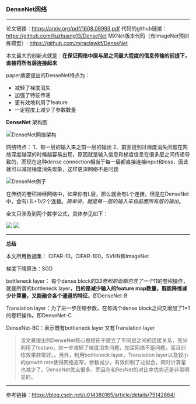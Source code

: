 ### DenseNet网络



---
论文链接：https://arxiv.org/pdf/1608.06993.pdf
代码的github链接：https://github.com/liuzhuang13/DenseNet
MXNet版本代码（有ImageNet预训练模型）: https://github.com/miraclewkf/DenseNet


本文最大的创新点就是：**在保证网络中层与层之间最大程度的信息传输的前提下，直接将所有层连接起来**

paper摘要提出的DenseNet特点为：
- 减轻了梯度消失
- 加强了特征传递
- 更有效地利用了feature
- 一定程度上减少了参数数量

**DenseNet** 架构图

![DenseNet网络架构](img/DenseNet.png)

网络特点：
1、每一层的输入来之前一层的输出
2、前面提到过梯度消失问题在网络深度越深的时候越容易出现，原因就是输入信息和梯度信息在很多层之间传递导致的，而现在这种dense connection相当于每一层都直接连接input和loss，因此就可以减轻梯度消失现象，这样更深网络不是问题

![DenseNet例子](img/DenseNet2.png)

在传统的卷积神经网络中，如果你有L层，那么就会有L个连接，但是在DenseNet中，会有L(L+1)/2个连接。*简单讲，就是每一层的输入来自前面所有层的输出*。

全文只涉及到两个数学公式，具体参见如下：

![](img/densenet3.png)
![](img/densenet4.png)


---
**总结**

 本文所用数据集： CIFAR-10，CIFAR-100，SVHN和ImageNet

 梯度下降算法：SGD

bottleneck layer： 每个dense block的3*3卷积前面都包含了一个1*1的卷积操作，就是所谓的bottleneck layer，**目的是减少输入的feature map数量，既能降维减少计算量，又能融合各个通道的特征**。即DenseNet-B

Translation layer：为了进一步压缩参数，在每两个dense block之间又增加了1*1的卷积操作。即DenseNet-C

DenseNet-BC：表示既有bottleneck layer 又有Translation layer


> 该文章提出的DenseNet核心思想在于建立了不同层之间的连接关系，充分利用了feature，进一步减轻了梯度消失问题，加深网络不是问题，而且训练效果非常好。。另外，利用bottleneck layer，Translation layer以及较小的growth rate使得网络变窄，参数减少，有效抑制了过拟合，同时计算量也减少了。DenseNet优点很多，而且在和ResNet的对比中优势还是非常明显的。

---
参考链接：https://blog.csdn.net/u014380165/article/details/75142664/
